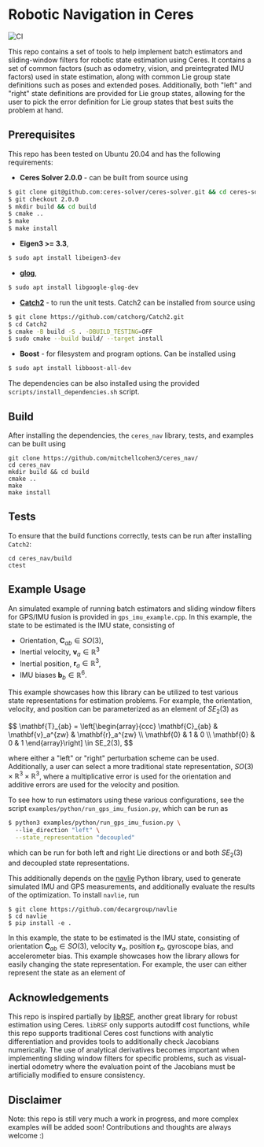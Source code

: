 # Robotic Navigation in Ceres
![CI](https://github.com/mitchellcohen3/ceres_nav/workflows/CI/badge.svg)

This repo contains a set of tools to help implement batch estimators and sliding-window filters for robotic state estimation using Ceres. It contains a set of common factors (such as odometry, vision, and preintegrated IMU factors) used in state estimation, along with common Lie group state definitions such as poses and extended poses. Additionally, both "left" and "right" state definitions are provided for Lie group states, allowing for the user to pick the error definition for Lie group states that best suits the problem at hand.

## Prerequisites
This repo has been tested on Ubuntu 20.04 and has the following requirements:
  - **Ceres Solver 2.0.0** - can be built from source using
  ```bash
  $ git clone git@github.com:ceres-solver/ceres-solver.git && cd ceres-solver
  $ git checkout 2.0.0
  $ mkdir build && cd build
  $ cmake ..
  $ make 
  $ make install
  ``` 
  - **Eigen3 >= 3.3**,
  ```bash
  $ sudo apt install libeigen3-dev
  ```
  - **[glog](https://github.com/google/glog)**,
  ```bash
  $ sudo apt install libgoogle-glog-dev
  ```
  - **[Catch2](https://github.com/catchorg/Catch2)** - to run the unit tests.
    Catch2 can be installed from source using
  ```bash
  $ git clone https://github.com/catchorg/Catch2.git
  $ cd Catch2
  $ cmake -B build -S . -DBUILD_TESTING=OFF
  $ sudo cmake --build build/ --target install
  ```
  - **Boost** - for filesystem and program options. Can be installed using
  ```bash
  $ sudo apt install libboost-all-dev
  ```

The dependencies can be also installed using the provided `scripts/install_dependencies.sh` script.

## Build
After installing the dependencies, the `ceres_nav` library, tests, and examples can be built using
```
git clone https://github.com/mitchellcohen3/ceres_nav/
cd ceres_nav
mkdir build && cd build
cmake ..
make 
make install
```

## Tests 
To ensure that the build functions correctly, tests can be run after installing `Catch2`:
```
cd ceres_nav/build
ctest
```

## Example Usage
An simulated example of running batch estimators and sliding window filters for GPS/IMU fusion is provided in `gps_imu_example.cpp`. In this example, the state to be estimated is the IMU state, consisting of
- Orientation, $\mathbf{C}_{ab} \in SO(3)$,
- Inertial velocity, $\mathbf{v}_a \in \mathbb{R}^3$
- Inertial position, $\mathbf{r}_a \in \mathbb{R}^3$,
- IMU biases $\mathbf{b}_b \in \mathbb{R}^6$.

This example showcases how this library can be utilized to test various state representations for estimation problems. For example, the orientation, velocity, and position can be parameterized as an element of $SE_2(3)$ as


<p>
$$
\mathbf{T}_{ab} = 
\left[\begin{array}{ccc}
\mathbf{C}_{ab} & \mathbf{v}_a^{zw} & \mathbf{r}_a^{zw} \\
\mathbf{0} & 1 & 0 \\
\mathbf{0} & 0 & 1
\end{array}\right] \in SE_2(3),
$$
</p>

where either a "left" or "right" perturbation scheme can be used. Additionally, a user can select a more traditional state representation, $SO(3) \times \mathbb{R}^3 \times \mathbb{R}^3$, where a multiplicative error is used for the orientation and additive errors are used for the velocity and position. 

To see how to run estimators using these various configurations, see the script `examples/python/run_gps_imu_fusion.py`, which can be run as
```bash
$ python3 examples/python/run_gps_imu_fusion.py \ 
  --lie_direction "left" \
  --state_representation "decoupled"
```
which can be run for both left and right Lie directions or and both $SE_2(3)$ and decoupled state representations.

This additionally depends on the [navlie](https://github.com/decargroup/navlie) Python library, used to generate simulated IMU and GPS measurements, and additionally evaluate the results of the optimization. To install `navlie`, run
```
$ git clone https://github.com/decargroup/navlie
$ cd navlie
$ pip install -e .
```

In this example, the state to be estimated is the IMU state, consisting of orientation $\mathbf{C}_{ab} \in SO(3)$, velocity $\mathbf{v}_a$, position $\mathbf{r}_a$, gyroscope bias, and accelerometer bias. This example showcases how the library allows for easily changing the state representation. For example, the user can either represent the state as an element of 

## Acknowledgements
This repo is inspired partially by [libRSF](https://github.com/TUC-ProAut/libRSF), another great library for robust estimation using Ceres. `libRSF` only supports autodiff cost functions, while this repo supports traditional Ceres cost functions with analytic differentiation and provides tools to additionally check Jacobians numerically. The use of analytical derivatives becomes important when implementing sliding window filters for specific problems, such as visual-inertial odometry where the evaluation point of the Jacobians must be artificially modified to ensure consistency. 

## Disclaimer
Note: this repo is still very much a work in progress, and more complex examples will be added soon! Contributions and thoughts are always welcome :)